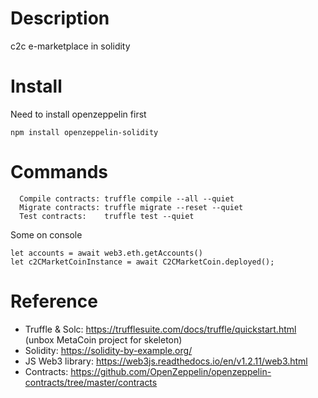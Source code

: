 # Description
c2c e-marketplace in solidity

# Install

Need to install openzeppelin first

```
npm install openzeppelin-solidity
```

# Commands

```
  Compile contracts: truffle compile --all --quiet
  Migrate contracts: truffle migrate --reset --quiet
  Test contracts:    truffle test --quiet
```

Some on console

```
let accounts = await web3.eth.getAccounts()
let c2CMarketCoinInstance = await C2CMarketCoin.deployed();
```

# Reference
* Truffle & Solc: https://trufflesuite.com/docs/truffle/quickstart.html (unbox MetaCoin project for skeleton)
* Solidity: https://solidity-by-example.org/
* JS Web3 library: https://web3js.readthedocs.io/en/v1.2.11/web3.html
* Contracts: https://github.com/OpenZeppelin/openzeppelin-contracts/tree/master/contracts